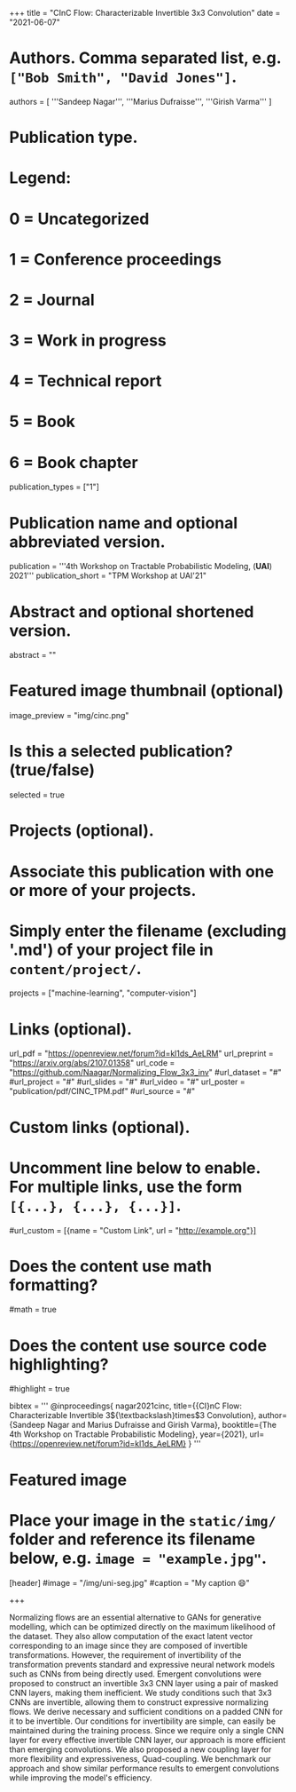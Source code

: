 +++
title = "CInC Flow: Characterizable Invertible 3x3 Convolution"
date = "2021-06-07"
# Authors. Comma separated list, e.g. `["Bob Smith", "David Jones"]`.
authors = [
    '''Sandeep Nagar''',
    '''Marius Dufraisse''',
    '''Girish Varma'''
]

# Publication type.
# Legend:
# 0 = Uncategorized
# 1 = Conference proceedings
# 2 = Journal
# 3 = Work in progress
# 4 = Technical report
# 5 = Book
# 6 = Book chapter
publication_types = ["1"]

# Publication name and optional abbreviated version.
publication = '''4th Workshop on Tractable Probabilistic Modeling, (**UAI**) 2021'''
publication_short = "TPM Workshop at UAI'21"

# Abstract and optional shortened version.
abstract = ""

# Featured image thumbnail (optional)
image_preview = "img/cinc.png"

# Is this a selected publication? (true/false)
selected = true

# Projects (optional).
#   Associate this publication with one or more of your projects.
#   Simply enter the filename (excluding '.md') of your project file in `content/project/`.
projects = ["machine-learning", "computer-vision"]

# Links (optional).
url_pdf = "https://openreview.net/forum?id=kl1ds_AeLRM"
url_preprint = "https://arxiv.org/abs/2107.01358"
url_code = "https://github.com/Naagar/Normalizing_Flow_3x3_inv"
#url_dataset = "#"
#url_project = "#"
#url_slides = "#"
#url_video = "#"
url_poster = "publication/pdf/CINC_TPM.pdf"
#url_source = "#"

# Custom links (optional).
#   Uncomment line below to enable. For multiple links, use the form `[{...}, {...}, {...}]`.
#url_custom = [{name = "Custom Link", url = "http://example.org"}]

# Does the content use math formatting?
#math = true

# Does the content use source code highlighting?
#highlight = true

bibtex = '''
@inproceedings{
nagar2021cinc,
title={{CI}nC Flow: Characterizable Invertible 3\${\textbackslash}times\$3 Convolution},
author={Sandeep Nagar and Marius Dufraisse and Girish Varma},
booktitle={The 4th Workshop on Tractable Probabilistic Modeling},
year={2021},
url={https://openreview.net/forum?id=kl1ds_AeLRM}
}
'''
# Featured image
# Place your image in the `static/img/` folder and reference its filename below, e.g. `image = "example.jpg"`.
[header]
#image = "/img/uni-seg.jpg"
#caption = "My caption :smile:"


+++

Normalizing flows are an essential alternative to GANs for generative modelling, which can be optimized directly on the maximum likelihood of the dataset. They also allow computation of the exact latent vector corresponding to an image since they are composed of invertible transformations. However, the requirement of invertibility of the transformation prevents standard and expressive neural network models such as CNNs from being directly used. Emergent convolutions were proposed to construct an invertible 3x3 CNN layer using a pair of masked CNN layers, making them inefficient. We study conditions such that 3x3 CNNs are invertible, allowing them to construct expressive normalizing flows. We derive necessary and sufficient conditions on a padded CNN for it to be invertible. Our conditions for invertibility are simple, can easily be maintained during the training process. Since we require only a single CNN layer for every effective invertible CNN layer, our approach is more efficient than emerging convolutions. We also proposed a new coupling layer for more flexibility and expressiveness, Quad-coupling. We benchmark our approach and show similar performance results to emergent convolutions while improving the model's efficiency.